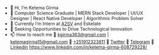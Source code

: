 - 👋 Hi, I’m Ketema Girma 
- 👀 Computer Science Graduate | MERN Stack Developer | UI/UX Designer | React Native Developer | Algorithmic Problem Solver
- 🌱 Currently I’m Intern at [A2SV]([url](https://a2sv.org/)) and Eskelate
- 💞️ Seeking Opportunities to Drive Technological Innovation
- 📫 How to reach me 
    📮 [kgirma363@gmail.com](kgirma363@gmail.com) | [ketemagirma15@gmail.com](ketemagirma15@gmail.com)
    🤳 [+251912323811](+251912323811) 
    📮 [Twitter](@KetemaGirma6) 
    📮 [Telegram](@thesevendot) 
    📮 [Linkedin]([url](https://www.linkedin.com/in/ketema-girma-608729228/)) https://www.linkedin.com/in/ketema-girma-608729228/
    
